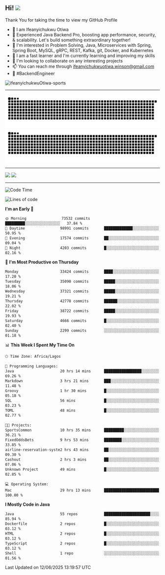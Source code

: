 <!-- BLOG-POST-LIST:START --><!-- BLOG-POST-LIST:END -->

## Hi! <img src="https://media.giphy.com/media/hvRJCLFzcasrR4ia7z/giphy.gif" width="4%"> 

Thank You for taking the time to view my GitHub Profile

- 👋 I am Ifeanyichukwu Otiwa
- 🚀 Experienced Java Backend Pro, boosting app performance, security, & scalability. Let's build something extraordinary together!
- 👀 I'm interested in Problem Solving, Java, Microservices with Spring, Spring Boot, MySQL, gRPC, REST, Kafka, git, Docker, and Kubernetes
- 🌱 I am a fast learner and I'm currently learning and improving my skills
- 💞️ I'm looking to collaborate on any interesting projects
- 📫 You can reach me through ifeanyichukwuotiwa.winson@gmail.com
- 🚀 #BackendEngineer

<p align="left" marginTop="10px"> <img src="https://komarev.com/ghpvc/?username=ifeanyichukwuOtiwa-sports&label=Profile%20views&color=0e75b6&style=for-the-badge" alt="ifeanyichukwuOtiwa-sports" /> </p>

***

<!--🐍📈SNAKEGRAPH / 🌐WEBSITE: https://github.com/Platane/snk -->
![github contribution grid snake animation](https://raw.githubusercontent.com/ifeanyichukwuOtiwa-sports/ifeanyichukwuOtiwa-sports/output/github-contribution-grid-snake-dark.svg#gh-dark-mode-only)![github contribution grid snake animation](https://raw.githubusercontent.com/ifeanyichukwuOtiwa-sports/ifeanyichukwuOtiwa-sports/output/github-contribution-grid-snake.svg#gh-light-mode-only)

***

<p float="left">
  <img float="left" src="https://github-readme-stats.vercel.app/api?username=ifeanyichukwuOtiwa-sports&count_private=true&include_all_commits=true&theme=react&show_icons=true" />
  <img float="right" src="https://github-readme-stats.vercel.app/api/top-langs/?username=ifeanyichukwuOtiwa-sports&layout=compact&show_icons=true&theme=react" /> 
</p>

***



<!--START_SECTION:waka-->
![Code Time](http://img.shields.io/badge/Code%20Time-3%2C806%20hrs%2057%20mins-blue)

![Lines of code](https://img.shields.io/badge/From%20Hello%20World%20I%27ve%20Written-52.8%20million%20lines%20of%20code-blue)

**I'm an Early 🐤** 

```text
🌞 Morning                73532 commits       █████████░░░░░░░░░░░░░░░░   37.84 % 
🌆 Daytime                98991 commits       █████████████░░░░░░░░░░░░   50.95 % 
🌃 Evening                17574 commits       ██░░░░░░░░░░░░░░░░░░░░░░░   09.04 % 
🌙 Night                  4203 commits        █░░░░░░░░░░░░░░░░░░░░░░░░   02.16 % 
```
📅 **I'm Most Productive on Thursday** 

```text
Monday                   33424 commits       ████░░░░░░░░░░░░░░░░░░░░░   17.20 % 
Tuesday                  35090 commits       █████░░░░░░░░░░░░░░░░░░░░   18.06 % 
Wednesday                37321 commits       █████░░░░░░░░░░░░░░░░░░░░   19.21 % 
Thursday                 42778 commits       ██████░░░░░░░░░░░░░░░░░░░   22.02 % 
Friday                   38722 commits       █████░░░░░░░░░░░░░░░░░░░░   19.93 % 
Saturday                 4666 commits        █░░░░░░░░░░░░░░░░░░░░░░░░   02.40 % 
Sunday                   2299 commits        ░░░░░░░░░░░░░░░░░░░░░░░░░   01.18 % 
```


📊 **This Week I Spent My Time On** 

```text
🕑︎ Time Zone: Africa/Lagos

💬 Programming Languages: 
Java                     20 hrs 14 mins      █████████████████░░░░░░░░   69.26 % 
Markdown                 3 hrs 21 mins       ███░░░░░░░░░░░░░░░░░░░░░░   11.48 % 
Groovy                   1 hr 30 mins        █░░░░░░░░░░░░░░░░░░░░░░░░   05.18 % 
SQL                      56 mins             █░░░░░░░░░░░░░░░░░░░░░░░░   03.23 % 
TOML                     48 mins             █░░░░░░░░░░░░░░░░░░░░░░░░   02.77 % 

🐱‍💻 Projects: 
SportsCommon             10 hrs 35 mins      █████████░░░░░░░░░░░░░░░░   36.21 % 
FixedOddsBets            9 hrs 53 mins       ████████░░░░░░░░░░░░░░░░░   33.85 % 
airline-reservation-syste2 hrs 43 mins       ██░░░░░░░░░░░░░░░░░░░░░░░   09.30 % 
Cashout                  2 hrs 3 mins        ██░░░░░░░░░░░░░░░░░░░░░░░   07.06 % 
Unknown Project          49 mins             █░░░░░░░░░░░░░░░░░░░░░░░░   02.85 % 

💻 Operating System: 
Mac                      29 hrs 13 mins      █████████████████████████   100.00 % 
```

**I Mostly Code in Java** 

```text
Java                     55 repos            █████████████████████░░░░   85.94 % 
Dockerfile               2 repos             █░░░░░░░░░░░░░░░░░░░░░░░░   03.12 % 
HTML                     2 repos             █░░░░░░░░░░░░░░░░░░░░░░░░   03.12 % 
TypeScript               2 repos             █░░░░░░░░░░░░░░░░░░░░░░░░   03.12 % 
Shell                    1 repo              ░░░░░░░░░░░░░░░░░░░░░░░░░   01.56 % 
```




 Last Updated on 12/06/2025 13:19:57 UTC
<!--END_SECTION:waka-->

<!--
<p align="center">
![trophy](https://github-profile-trophy.vercel.app/?username=ifeanyichukwuOtiwa-sports&theme=onedark) (https://github.com/ryo-ma/github-profile-trophy)
</p>
-->

<!---
ifeanyi-otiwa/ifeanyi-otiwa is a ✨ special ✨ repository because its `README.md` (this file) appears on your GitHub profile.
You can click the Preview link to take a look at your changes.
--->
